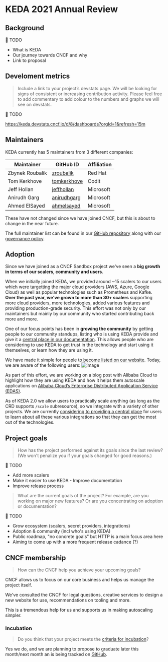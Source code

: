 # KEDA 2021 Annual Review

## Background

🚧 TODO

- What is KEDA
- Our journey towards CNCF and why
- Link to proposal

## Develoment metrics

> Include a link to your project’s devstats page. We will be looking for signs of consistent or increasing contribution activity. Please feel free to add commentary to add colour to the numbers and graphs we will see on devstats.

🚧 TODO

https://keda.devstats.cncf.io/d/8/dashboards?orgId=1&refresh=15m

## Maintainers

KEDA currently has 5 maintainers from 3 different companies:

| Maintainer           | GitHub ID                                     | Affiliation |
| -------------------- | --------------------------------------------- | ----------- |
| Zbynek Roubalik      | [zroubalik](https://github.com/zroubalik)     | Red Hat     |
| Tom Kerkhove         | [tomkerkhove](https://github.com/tomkerkhove) | Codit       |
| Jeff Hollan          | [jeffhollan](https://github.com/jeffhollan)   | Microsoft   |
| Anirudh Garg         | [anirudhgarg](https://github.com/anirudhgarg) | Microsoft   |
| Ahmed ElSayed        | [ahmelsayed](https://github.com/ahmelsayed)   | Microsoft   |

These have not changed since we have joined CNCF, but this is about to change in the near future.

The full maintainer list can be found in our [GitHub repository](https://github.com/kedacore/governance/blob/main/MAINTAINERS.md) along with our [governance policy](https://github.com/kedacore/governance/blob/main/GOVERNANCE.md).

## Adoption

Since we have joined as a CNCF Sandbox project we've seen a **big growth in terms of our scalers, community and users**.

When we initially joined KEDA, we provided around ~15 scalers to our users which were targetting the major cloud providers (AWS, Azure, Google Cloud) as well as popular technologies such as Prometheus and Kafke. **Over the past year, we've grown to more than 30+ scalers** supporting more cloud providers, more technologies, added various features and providing production-grade security. This effort was not only by our maintainers but mainly by our community who started contributing back more and more.

One of our focus points has been in **growing the community** by getting people to our community standups, listing who is using KEDA provide and give it a [central place in our documentation](https://keda.sh/community/). This allows people who are considering to use KEDA to get trust in the technology and start using it themselves, or learn how they are using it.

We have made it simple for people to [become listed on our website](https://github.com/kedacore/keda#become-a-listed-keda-user). Today, we are aware of the following users:
![image](https://user-images.githubusercontent.com/4345663/108028108-93c50780-702b-11eb-8f2b-69a4b87af968.png)

As part of this effort, we are working on a blog post with Alibaba Cloud to highlight how they are using KEDA and how it helps them autoscale applications on [Alibaba Cloud’s Enterprise Distributed Application Service (EDAS)](https://www.alibabacloud.com/product/edas).

As of KEDA 2.0 we allow users to practically scale anything (as long as the CRD supports `/scale` subresource), so we integrate with a variety of other projects. We are currently [considering to providing a central place](https://github.com/kedacore/governance/issues/14) for users to learn about all these various integrations so that they can get the most out of the technologies.

## Project goals

> How has the project performed against its goals since the last review? (We won't penalize you if your goals changed for good reasons.)

🚧 TODO

- Add more scalers
- Make it easier to use KEDA - Improve documentation
- Improve release process  

> What are the current goals of the project? For example, are you working on major new features? Or are you concentrating on adoption or documentation?

🚧 TODO

- Grow ecosystem (scalers, secret providers, integrations)
- Adoption & community (incl who's using KEDA)
- Public roadmap, "no concrete goals" but HTTP is a main focus area here
- Aiming to come up with a more frequent release cadance (?)

## CNCF membership

> How can the CNCF help you achieve your upcoming goals?

CNCF allows us to focus on our core business and helps us manage the project itself.

We've consulted the CNCF for legal questions, creative services to design a new website for use, recommendations on tooling and more.

This is a tremendous help for us and supports us in making autoscaling simpler.

### Incubation

> Do you think that your project meets the [criteria for incubation](https://github.com/cncf/toc/blob/master/process/graduation_criteria.adoc#incubating-stage)?

Yes we do, and we are planning to propose to graduate later this month/next month an is being tracked on [GitHub](https://github.com/kedacore/governance/issues/2).

